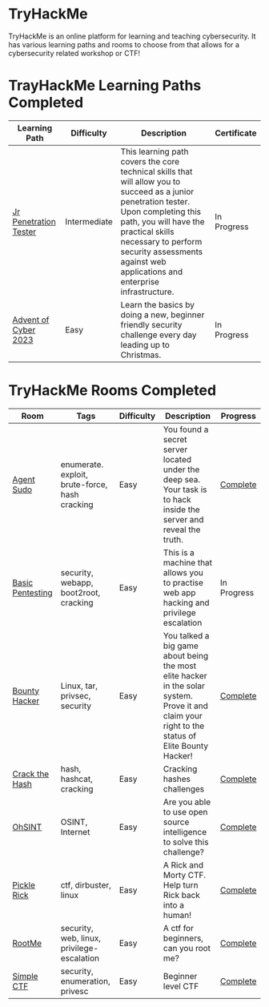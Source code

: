 # TryHackMe
TryHackMe is an online platform for learning and teaching cybersecurity. It has various learning paths and rooms to choose from that allows for a cybersecurity related workshop or CTF!

# TrayHackMe Learning Paths Completed
Learning Path | Difficulty | Description | Certificate
--- | --- | --- | ---
[Jr Penetration Tester](https://tryhackme.com/paths) | Intermediate |  This learning path covers the core technical skills that will allow you to succeed as a junior penetration tester. Upon completing this path, you will have the practical skills necessary to perform security assessments against web applications and enterprise infrastructure. | In Progress
[Advent of Cyber 2023](https://tryhackme.com/room/adventofcyber2023) | Easy | Learn the basics by doing a new, beginner friendly security challenge every day leading up to Christmas. | In Progress

# TryHackMe Rooms Completed
Room | Tags | Difficulty | Description | Progress
--- | --- | --- | --- | ---
[Agent Sudo](https://tryhackme.com/room/agentsudoctf#) |enumerate. exploit, brute-force, hash cracking|Easy |You found a secret server located under the deep sea. Your task is to hack inside the server and reveal the truth. |[Complete](https://github.com/annalisallan/TryHackMe/tree/main/Agent%20Sudo)
[Basic Pentesting](https://tryhackme.com/room/basicpentestingjt) |security, webapp, boot2root, cracking|Easy |This is a machine that allows you to practise web app hacking and privilege escalation| In Progress
[Bounty Hacker](https://tryhackme.com/room/cowboyhacker) |Linux, tar, privsec, security |Easy |You talked a big game about being the most elite hacker in the solar system. Prove it and claim your right to the status of Elite Bounty Hacker!| [Complete](https://github.com/annalisallan/TryHackMe/tree/main/Bounty%20Hacker)
[Crack the Hash](https://tryhackme.com/room/crackthehash) |hash, hashcat, cracking |Easy |Cracking hashes challenges|[Complete](https://github.com/annalisallan/TryHackMe/tree/main/Crack%20the%20Hash)
[OhSINT](https://tryhackme.com/room/ohsint#) |OSINT, Internet| Easy| Are you able to use open source intelligence to solve this challenge? | [Complete](https://github.com/annalisallan/TryHackMe/tree/main/OhSINT)
[Pickle Rick](https://tryhackme.com/room/picklerick) |ctf, dirbuster, linux|Easy| A Rick and Morty CTF. Help turn Rick back into a human! |[Complete](https://github.com/annalisallan/TryHackMe/tree/main/Pickle%20Rick)
[RootMe](https://tryhackme.com/room/rrootme#) |security, web, linux, privilege-escalation |Easy|A ctf for beginners, can you root me? |[Complete](https://github.com/annalisallan/TryHackMe/tree/main/RootMe)
[Simple CTF](https://tryhackme.com/room/easyctf#)|security, enumeration, privesc|Easy|Beginner level CTF| [Complete](https://github.com/annalisallan/TryHackMe/tree/main/Simple%20CTF)
